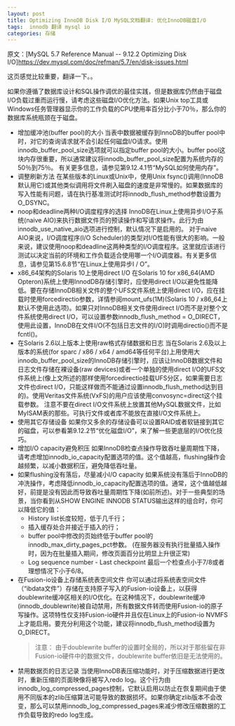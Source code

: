 ```yaml
---
layout: post
title: Optimizing InnoDB Disk I/O MySQL文档翻译: 优化InnoDB磁盘I/O
tags:  innodb 翻译 mysql io
categories: 存储
---
```



原文：[MySQL 5.7 Reference Manual -- 9.12.2 Optimizing Disk I/O]https://dev.mysql.com/doc/refman/5.7/en/disk-issues.html

这页感觉比较重要，翻译一下。。


如果你遵循了数据库设计和SQL操作调优的最佳实践，但是数据库仍然由于磁盘I/O负载过重而运行慢，请考虑这些磁盘I/O优化方法。如果Unix top工具或Windows任务管理器显示你的工作负载的CPU使用率百分比小于70％，那么你的数据库系统瓶颈在于磁盘。


- 增加缓冲池(buffer pool)的大小
  当表中数据被缓存到InnoDB的buffer pool中时，对它的查询请求就不会引起任何磁盘I/O请求。使用innodb_buffer_pool_size选项就可以指定buffer pool的大小。buffer pool这块内存很重要，所以通常建议将innodb_buffer_pool_size配置为系统内存的50％到75％。 有关更多信息，请参见第9.12.4.1节“MySQL如何使用内存”。
- 调整刷新方法
  在某些版本的Linux或Unix中，使用Unix fsync()调用(InnoDB默认用它)或其他类似调用将文件刷入磁盘的速度是非常慢的。如果数据库的写入性能有问题，请在执行基准测试时将innodb_flush_method参数设置为O_DSYNC。
- noop和deadline两种I/O调度程序的选择
  InnoDB在Linux上使用异步I/O子系统(naive AIO)来执行数据文件页的预读操作和写请求操作。此行为由innodb_use_native_aio选项进行控制，默认情况下是启用的。 对于naive AIO来说，I/O调度程序(I/O Scheduler)的类型对I/O性能有很大的影响。一般来说，建议使用noop和deadline这两种类型的I/O调度程序。这里就应该进行测试以决定当前的环境和工作负载适合使用哪一个I/O调度器。有关更多信息，请参见第15.6.8节“在Linux上使用异步I / O”。
- x86_64架构的Solaris 10上使用direct I/O
  在Solaris 10 for x86_64(AMD Opteron)系统上使用InnodDB存储引擎时，应使用direct I/O以避免性能降低。要在存储InnoDB相关文件的整个UFS文件系统上使用direct I/O，应在挂载时使用forcedirectio参数，详情参阅mount_ufs(1M)(Solaris 10 / x86_64上默认不使用此选项)。如果只对InnoDB相关文件使用direct I/O而不是对整个文件系统使用direct I/O，可以设置参数innodb_flush_method = O_DIRECT，使用此设置，InnoDB在文件I/O(不包括日志文件的I/O)时调用directio()而不是fcntl()。
- 在Solaris 2.6以上版本上使用raw格式存储数据和日志
  当在Solaris 2.6及以上版本的系统(for sparc / x86 / x64 / amd64等任何平台)上用使用大innodb_buffer_pool_size的InnoDB存储引擎时，应该让InnoDB数据文件和日志文件存储在裸设备(raw devices)或者一个单独的使用direct I/O的UFS文件系统上(像上文所述的那样使用forcedirectio挂载UFS分区，如果需要日志文件也direct I/O，只能这样做而不能通过设置innodb_flush_method达到目的)。使用Veritas文件系统(VxFS)的用户应该使用convosync=direct这个挂载参数。
  注意不要在direct I/O文件系统上放置其他MySQL数据文件，比如MyISAM表的那些。可执行文件或者库不能放在直接I/O文件系统上。
- 使用其它存储设备
  如果你又多余的存储设备可以设置RAID或者软链接到其它的磁盘，可以参看第9.12.2节“优化磁盘I/O”，来了解一些更底层的I/O优化技巧。
- 增加I/O capacity避免积压
  如果InnoDB检查点操作导致吞吐量周期性下降，请考虑增加innodb_io_capacity配置选项的值。这个值越高，flushing操作会越频繁，以减小数据积压，避免降低吞吐量。
- 如果flushing没有落后，尽量减小I/O capacity
  如果系统没有落后于InnoDB的冲洗操作，考虑降低innodb_io_capacity配置选项的值。通常，这个值越低越好，前提是没有因此而导致吞吐量周期性下降(如前所述)。对于一些典型的场景，当你看到从SHOW ENGINE INNODB STATUS输出这样的组合时，你可以降低它的值：
  - History list长度较短，低于几千行；
  - 插入缓存处合并接近于插入的行；
  - buffer pool中修改的页始终低于buffer pool的innodb_max_dirty_pages_pct参数。 (在服务器没有执行批量插入操作时，因为在批量插入期间，修改页面百分比明显上升很正常)
  - Log sequence number - Last checkpoint 最后一个检查点小于7/8或者理想情况下小于6/8。
- 在Fusion-io设备上存储系统表空间文件
  你可以通过将系统表空间文件（“ibdata文件”）存储在支持原子写入的Fusion-io设备上，以获得doublewrite缓冲区相关的I/O优化。在这种情况下，doublewrite缓冲(innodb_doublewrite)被自动禁用，所有数据文件转而使用Fusion-io的原子写操作。这项特性仅支持Fusion-io硬件并且仅在Linux上的Fusion-io NVMFS上才能启用。要充分利用这个功能，建议将innodb_flush_method设置为O_DIRECT。
  >注意：
  由于doublewrite buffer的设置时全局的，所以对于那些留在非Fusion-io硬件中的数据文件，doublewrite buffer依旧是无法使用的。
- 禁用数据页的日志记录
  当使用InnoDB表压缩功能时，对于压缩数据进行更改时，重新压缩的页面映像将被写入redo log。这个行为由innodb_log_compressed_pages控制，它默认启用以防止在恢复期间由于使用不同版本的zlib压缩算法可能导致的数据损坏。如果你确定zlib版本不会改变，那么可以禁用innodb_log_compressed_pages来减少修改压缩数据的工作负载导致的redo log生成。



